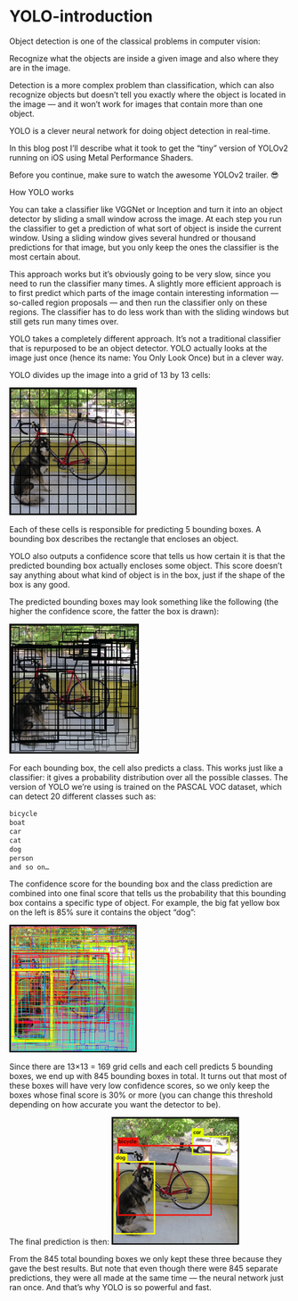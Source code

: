 # YOLO-introduction

Object detection is one of the classical problems in computer vision:

Recognize what the objects are inside a given image and also where they are in the image.

Detection is a more complex problem than classification, which can also recognize objects but doesn’t tell you exactly where the object is located in the image — and it won’t work for images that contain more than one object.
 


YOLO is a clever neural network for doing object detection in real-time.

In this blog post I’ll describe what it took to get the “tiny” version of YOLOv2 running on iOS using Metal Performance Shaders.

Before you continue, make sure to watch the awesome YOLOv2 trailer. 😎


How YOLO works

You can take a classifier like VGGNet or Inception and turn it into an object detector by sliding a small window across the image. At each step you run the classifier to get a prediction of what sort of object is inside the current window. Using a sliding window gives several hundred or thousand predictions for that image, but you only keep the ones the classifier is the most certain about.

This approach works but it’s obviously going to be very slow, since you need to run the classifier many times. A slightly more efficient approach is to first predict which parts of the image contain interesting information — so-called region proposals — and then run the classifier only on these regions. The classifier has to do less work than with the sliding windows but still gets run many times over.

YOLO takes a completely different approach. It’s not a traditional classifier that is repurposed to be an object detector. YOLO actually looks at the image just once (hence its name: You Only Look Once) but in a clever way.

YOLO divides up the image into a grid of 13 by 13 cells:

![alt text](data/Grid.png "input image")




Each of these cells is responsible for predicting 5 bounding boxes. A bounding box describes the rectangle that encloses an object.

YOLO also outputs a confidence score that tells us how certain it is that the predicted bounding box actually encloses some object. This score doesn’t say anything about what kind of object is in the box, just if the shape of the box is any good.

The predicted bounding boxes may look something like the following (the higher the confidence score, the fatter the box is drawn):


![alt text](data/Boxes.png "input image")

For each bounding box, the cell also predicts a class. This works just like a classifier: it gives a probability distribution over all the possible classes. The version of YOLO we’re using is trained on the PASCAL VOC dataset, which can detect 20 different classes such as:

    bicycle
    boat
    car
    cat
    dog
    person
    and so on…

The confidence score for the bounding box and the class prediction are combined into one final score that tells us the probability that this bounding box contains a specific type of object. For example, the big fat yellow box on the left is 85% sure it contains the object “dog”:

![alt text](data/Scores.png "input image")

Since there are 13×13 = 169 grid cells and each cell predicts 5 bounding boxes, we end up with 845 bounding boxes in total. It turns out that most of these boxes will have very low confidence scores, so we only keep the boxes whose final score is 30% or more (you can change this threshold depending on how accurate you want the detector to be).

The final prediction is then:
![alt text](data/prediction.png "input image")

From the 845 total bounding boxes we only kept these three because they gave the best results. But note that even though there were 845 separate predictions, they were all made at the same time — the neural network just ran once. And that’s why YOLO is so powerful and fast.




